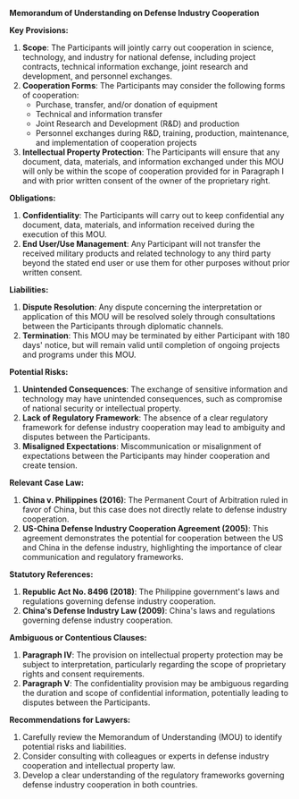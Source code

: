 **Memorandum of Understanding on Defense Industry Cooperation**

**Key Provisions:**

1. **Scope**: The Participants will jointly carry out cooperation in science, technology, and industry for national defense, including project contracts, technical information exchange, joint research and development, and personnel exchanges.
2. **Cooperation Forms**: The Participants may consider the following forms of cooperation:
	* Purchase, transfer, and/or donation of equipment
	* Technical and information transfer
	* Joint Research and Development (R&D) and production
	* Personnel exchanges during R&D, training, production, maintenance, and implementation of cooperation projects
3. **Intellectual Property Protection**: The Participants will ensure that any document, data, materials, and information exchanged under this MOU will only be within the scope of cooperation provided for in Paragraph I and with prior written consent of the owner of the proprietary right.

**Obligations:**

1. **Confidentiality**: The Participants will carry out to keep confidential any document, data, materials, and information received during the execution of this MOU.
2. **End User/Use Management**: Any Participant will not transfer the received military products and related technology to any third party beyond the stated end user or use them for other purposes without prior written consent.

**Liabilities:**

1. **Dispute Resolution**: Any dispute concerning the interpretation or application of this MOU will be resolved solely through consultations between the Participants through diplomatic channels.
2. **Termination**: This MOU may be terminated by either Participant with 180 days' notice, but will remain valid until completion of ongoing projects and programs under this MOU.

**Potential Risks:**

1. **Unintended Consequences**: The exchange of sensitive information and technology may have unintended consequences, such as compromise of national security or intellectual property.
2. **Lack of Regulatory Framework**: The absence of a clear regulatory framework for defense industry cooperation may lead to ambiguity and disputes between the Participants.
3. **Misaligned Expectations**: Miscommunication or misalignment of expectations between the Participants may hinder cooperation and create tension.

**Relevant Case Law:**

1. **China v. Philippines (2016)**: The Permanent Court of Arbitration ruled in favor of China, but this case does not directly relate to defense industry cooperation.
2. **US-China Defense Industry Cooperation Agreement (2005)**: This agreement demonstrates the potential for cooperation between the US and China in the defense industry, highlighting the importance of clear communication and regulatory frameworks.

**Statutory References:**

1. **Republic Act No. 8496 (2018)**: The Philippine government's laws and regulations governing defense industry cooperation.
2. **China's Defense Industry Law (2009)**: China's laws and regulations governing defense industry cooperation.

**Ambiguous or Contentious Clauses:**

1. **Paragraph IV**: The provision on intellectual property protection may be subject to interpretation, particularly regarding the scope of proprietary rights and consent requirements.
2. **Paragraph V**: The confidentiality provision may be ambiguous regarding the duration and scope of confidential information, potentially leading to disputes between the Participants.

**Recommendations for Lawyers:**

1. Carefully review the Memorandum of Understanding (MOU) to identify potential risks and liabilities.
2. Consider consulting with colleagues or experts in defense industry cooperation and intellectual property law.
3. Develop a clear understanding of the regulatory frameworks governing defense industry cooperation in both countries.